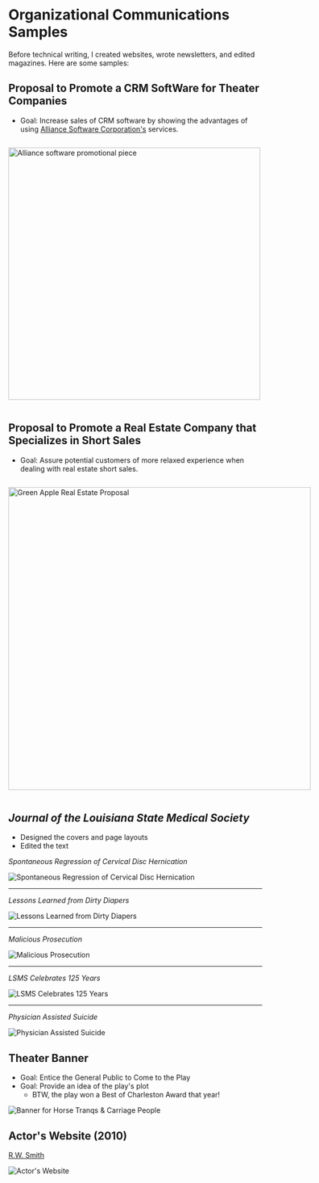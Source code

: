 # Organizational Communications Samples

Before technical writing, I created websites, wrote newsletters, and edited magazines. Here are some samples:



## Proposal to Promote a CRM SoftWare for Theater Companies 

* Goal: Increase sales of CRM software by showing the advantages of using [Alliance Software Corporation's](https://wit.edu/directory/aspen-olmsted) services.


<div style="display: inline-block; gap: 10px;">
 
  <div style="flex: 1;">
   
 <p><img src="../images/Alliance-Proposal-New-Front.jpg" alt="Alliance software promotional piece" width="500"></p>

  </div>
</div>



## Proposal to Promote a Real Estate Company that Specializes in Short Sales

* Goal: Assure potential customers of more relaxed experience when dealing with real estate short sales.



<div style="display: inline-block; gap: 10px;">
 
  <div style="flex: 1;">
   
 <p><img src="../images/greenappleproposal.png" alt="Green Apple Real Estate Proposal" width="600"></p>

  </div>
</div>

## *Journal of the Louisiana State Medical Society*

- Designed the covers and page layouts
- Edited the text




*Spontaneous Regression of Cervical Disc Hernication*

![Spontaneous Regression of Cervical Disc Hernication](images/journalback.jpg) 

---

*Lessons Learned from Dirty Diapers*

![Lessons Learned from Dirty Diapers](images/journalbaby.jpg)

---

*Malicious Prosecution*

![Malicious Prosecution](images/journalprosecution.jpg)

---

*LSMS Celebrates 125 Years*

![LSMS Celebrates 125 Years](images/journal125.jpg)

---

*Physician Assisted Suicide*

![Physician Assisted Suicide](images/journalphysician.jpg)



## Theater Banner

* Goal: Entice the General Public to Come to the Play
* Goal: Provide an idea of the play's plot
    * BTW, the play won a Best of Charleston Award that year!

![Banner for Horse Tranqs & Carriage People](images/banner-copy.jpg)



## Actor's Website (2010)

[R.W. Smith](http://jenniferpetroffsmith.me/rwsmith3/index.html)

![Actor's Website](images/rwsmith_home.jpg)